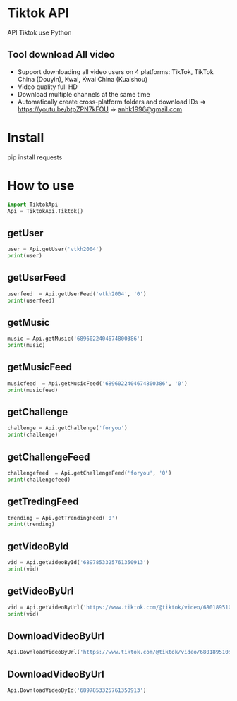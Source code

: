 # Tiktok API 
API Tiktok use Python
## Tool download All video
- Support downloading all video users on 4 platforms: TikTok, TikTok China (Douyin), Kwai, Kwai China (Kuaishou)
- Video quality full HD
- Download multiple channels at the same time
- Automatically create cross-platform folders and download IDs
=>  https://youtu.be/btpZPN7kFOU
=>  anhk1996@gmail.com
# Install
pip install requests

# How to use
```python
import TiktokApi
Api = TiktokApi.Tiktok()
```
## getUser
```python
user = Api.getUser('vtkh2004')
print(user)
```
## getUserFeed
```python
userfeed  = Api.getUserFeed('vtkh2004', '0')
print(userfeed)
```
## getMusic
```python
music = Api.getMusic('6896022404674800386')
print(music)
```
## getMusicFeed
```python
musicfeed  = Api.getMusicFeed('6896022404674800386', '0')
print(musicfeed)
```
## getChallenge
```python
challenge = Api.getChallenge('foryou')
print(challenge)
```
## getChallengeFeed
```python
challengefeed  = Api.getChallengeFeed('foryou', '0')
print(challengefeed)
```
## getTredingFeed
```python
trending = Api.getTrendingFeed('0')
print(trending)
```
## getVideoById
```python
vid = Api.getVideoById('6897853325761350913')
print(vid)
```
## getVideoByUrl
```python
vid = Api.getVideoByUrl('https://www.tiktok.com/@tiktok/video/6801895105885195526')
print(vid)
```

## DownloadVideoByUrl
```python
Api.DownloadVideoByUrl('https://www.tiktok.com/@tiktok/video/6801895105885195526')
```

## DownloadVideoByUrl
```python
Api.DownloadVideoById('6897853325761350913')
```
